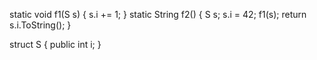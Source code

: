 static void f1(S s) {
    s.i += 1;
}
static String f2() {
    S s;
    s.i = 42;
    f1(s);
    return s.i.ToString();
}

struct S {
    public int i;
}
